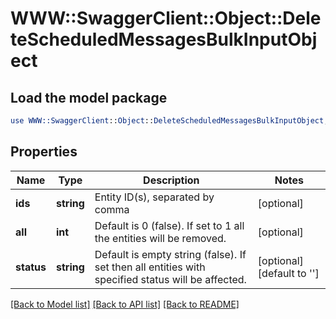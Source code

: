 # WWW::SwaggerClient::Object::DeleteScheduledMessagesBulkInputObject

## Load the model package
```perl
use WWW::SwaggerClient::Object::DeleteScheduledMessagesBulkInputObject;
```

## Properties
Name | Type | Description | Notes
------------ | ------------- | ------------- | -------------
**ids** | **string** | Entity ID(s), separated by comma | [optional] 
**all** | **int** | Default is 0 (false). If set to 1 all the entities will be removed. | [optional] 
**status** | **string** | Default is empty string (false). If set then all entities with specified status will be affected. | [optional] [default to &#39;&#39;]

[[Back to Model list]](../README.md#documentation-for-models) [[Back to API list]](../README.md#documentation-for-api-endpoints) [[Back to README]](../README.md)


